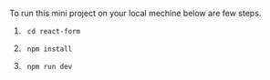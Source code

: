 To run this mini project on your local mechine below are few steps.
1.      cd react-form
2.      npm install
3.      npm run dev
